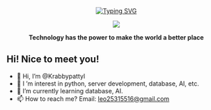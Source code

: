 <div align="center">
  
  <!-- dynamic typing effect 动态打字效果 -->
  <div align="center">
    <a href="">
      <img src="https://readme-typing-svg.demolab.com?font=Fira+Code&pause=1000&width=435&lines=print(%22Hello+World%22)" alt="Typing SVG" />      
    </a>
  </div>

  <!-- knock code pictures 敲代码的图片 -->
  <img src="https://dingyue.ws.126.net/2020/0703/ff8a9d65g00qcvmdm00e8d200dw008cg00dw008c.gif" /><br>

<p><b>Technology has the power to make the world a better place</b></p>
</div>

## Hi! Nice to meet you!

<!-- 个人简介 -->
- 👋 Hi, I’m @Krabbypattyl
- 👀 I ’m interest in python, server development, database, AI, etc.
- 🌱 I’m currently learning database, AI.
- 📫 How to reach me? Email: leo25315516@gmail.com
